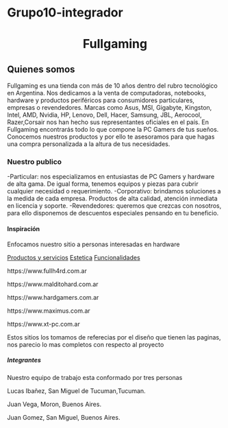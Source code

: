 # Grupo10-integrador
<h1 align="center">Fullgaming</h1>

<h2>Quienes somos</h2>
<p>Fullgaming es una tienda con más de 10 años dentro del rubro tecnológico en Argentina. Nos dedicamos a la venta de computadoras, notebooks, hardware y productos periféricos para consumidores particulares, empresas o revendedores.
Marcas como Asus, MSI, Gigabyte, Kingston, Intel, AMD, Nvidia, HP, Lenovo, Dell, Hacer, Samsung, JBL, Aerocool, Razer,Corsair nos han hecho sus representantes oficiales en el país.
En Fullgaming encontrarás todo lo que compone la PC Gamers de tus sueños. Conocemos nuestros productos y por ello te asesoramos para que hagas una compra personalizada a la altura de tus necesidades.</p>
<h3>Nuestro publico</h3>
<p>-Particular: nos especializamos en entusiastas de PC Gamers y hardware de alta gama. De igual forma, tenemos equipos y piezas para cubrir cualquier necesidad o requerimiento.
-Corporativo: brindamos soluciones a la medida de cada empresa. Productos de alta calidad, atención inmediata en licencia y soporte.
-Revendedores: queremos que crezcas con nosotros, para ello disponemos de descuentos especiales pensando en tu beneficio.</p>
<h4>Inspiración</h4>
<p>Enfocamos nuestro sitio a personas interesadas en hardware</p>
<a href="https://www.malditohard.com.ar/">Productos y servicios</a>
<a href="https://www.malditohard.com.ar/">Estetica</a>
<a href="https://www.hardgamers.com.ar/">Funcionalidades</a>


<p>https://www.fullh4rd.com.ar </p>
<p>https://www.malditohard.com.ar </p>
<p>https://www.hardgamers.com.ar </p>
<p>https://www.maximus.com.ar </p>
<p>https://www.xt-pc.com.ar </p>

<p>Estos sitios los tomamos de referecias por el diseño que tienen las paginas, nos parecio lo mas completos con respecto al proyecto</p>

<h5>Integrantes</h5>
<p>Nuestro equipo de trabajo esta conformado por tres personas</p>
<p>Lucas Ibañez, San Miguel de Tucuman,Tucuman.</p>
<p>Juan Vega, Moron, Buenos Aires.</p>
<p>Juan Gomez, San Miguel, Buenos Aires.</p>
